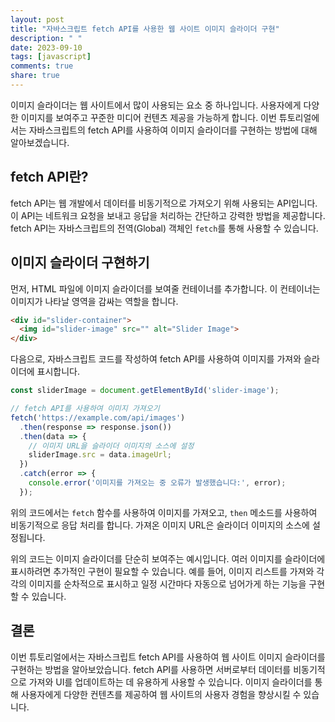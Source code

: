 ```yaml
---
layout: post
title: "자바스크립트 fetch API를 사용한 웹 사이트 이미지 슬라이더 구현"
description: " "
date: 2023-09-10
tags: [javascript]
comments: true
share: true
---
```


이미지 슬라이더는 웹 사이트에서 많이 사용되는 요소 중 하나입니다. 사용자에게 다양한 이미지를 보여주고 꾸준한 미디어 컨텐츠 제공을 가능하게 합니다. 이번 튜토리얼에서는 자바스크립트의 fetch API를 사용하여 이미지 슬라이더를 구현하는 방법에 대해 알아보겠습니다.

## fetch API란?

fetch API는 웹 개발에서 데이터를 비동기적으로 가져오기 위해 사용되는 API입니다. 이 API는 네트워크 요청을 보내고 응답을 처리하는 간단하고 강력한 방법을 제공합니다. fetch API는 자바스크립트의 전역(Global) 객체인 `fetch`를 통해 사용할 수 있습니다.

## 이미지 슬라이더 구현하기

먼저, HTML 파일에 이미지 슬라이더를 보여줄 컨테이너를 추가합니다. 이 컨테이너는 이미지가 나타날 영역을 감싸는 역할을 합니다.

```html
<div id="slider-container">
  <img id="slider-image" src="" alt="Slider Image">
</div>
```

다음으로, 자바스크립트 코드를 작성하여 fetch API를 사용하여 이미지를 가져와 슬라이더에 표시합니다.

```javascript
const sliderImage = document.getElementById('slider-image');

// fetch API를 사용하여 이미지 가져오기
fetch('https://example.com/api/images')
  .then(response => response.json())
  .then(data => {
    // 이미지 URL을 슬라이더 이미지의 소스에 설정
    sliderImage.src = data.imageUrl;
  })
  .catch(error => {
    console.error('이미지를 가져오는 중 오류가 발생했습니다:', error);
  });
```

위의 코드에서는 `fetch` 함수를 사용하여 이미지를 가져오고, `then` 메소드를 사용하여 비동기적으로 응답 처리를 합니다. 가져온 이미지 URL은 슬라이더 이미지의 소스에 설정됩니다.

위의 코드는 이미지 슬라이더를 단순히 보여주는 예시입니다. 여러 이미지를 슬라이더에 표시하려면 추가적인 구현이 필요할 수 있습니다. 예를 들어, 이미지 리스트를 가져와 각각의 이미지를 순차적으로 표시하고 일정 시간마다 자동으로 넘어가게 하는 기능을 구현할 수 있습니다.

## 결론

이번 튜토리얼에서는 자바스크립트 fetch API를 사용하여 웹 사이트 이미지 슬라이더를 구현하는 방법을 알아보았습니다. fetch API를 사용하면 서버로부터 데이터를 비동기적으로 가져와 UI를 업데이트하는 데 유용하게 사용할 수 있습니다. 이미지 슬라이더를 통해 사용자에게 다양한 컨텐츠를 제공하여 웹 사이트의 사용자 경험을 향상시킬 수 있습니다.